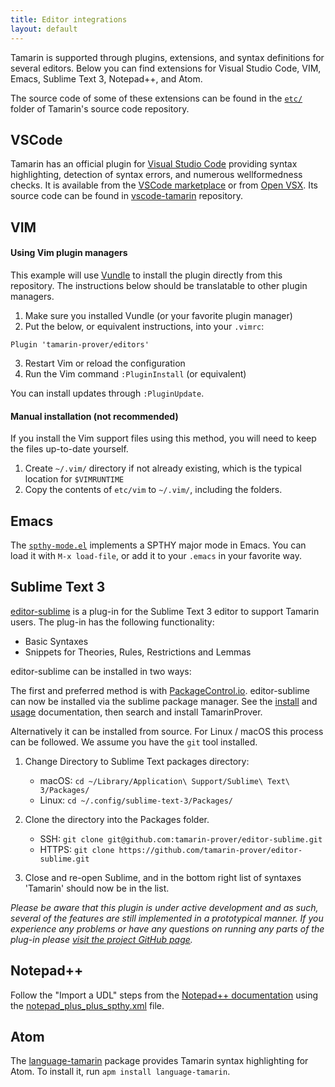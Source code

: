 ```yaml
---
title: Editor integrations
layout: default
---
```



Tamarin is supported through plugins, extensions, and syntax definitions for several editors. Below you can find extensions for Visual Studio Code, VIM, Emacs, Sublime Text 3, Notepad++, and Atom.

The source code of some of these extensions can be found in the [`etc/`](https://github.com/tamarin-prover/tamarin-prover/tree/develop/etc) folder of Tamarin's source code repository.


## VSCode

Tamarin has an official plugin for [Visual Studio Code](https://code.visualstudio.com/) providing
syntax highlighting, detection of syntax errors, and numerous wellformedness checks. It is available from the
[VSCode marketplace](https://marketplace.visualstudio.com/items?itemName=tamarin-prover.tamarin-prover)
or from [Open VSX](https://open-vsx.org/extension/tamarin-prover/tamarin-prover).
Its source code can be found in [vscode-tamarin](https://github.com/tamarin-prover/vscode-tamarin) repository.


## VIM

#### Using Vim plugin managers

This example will use [Vundle](https://github.com/VundleVim/Vundle.vim) to install the plugin directly
from this repository. The instructions below should be translatable to other plugin managers.

1. Make sure you installed Vundle (or your favorite plugin manager)
2. Put the below, or equivalent instructions, into your `.vimrc`:
```vimrc
Plugin 'tamarin-prover/editors'
```
3. Restart Vim or reload the configuration
4. Run the Vim command `:PluginInstall` (or equivalent)

You can install updates through `:PluginUpdate`.

#### Manual installation (not recommended)

If you install the Vim support files using this method, you will need to keep the files up-to-date yourself.

1. Create `~/.vim/` directory if not already existing, which is the typical location for `$VIMRUNTIME`
2. Copy the contents of `etc/vim` to `~/.vim/`, including the folders.

## Emacs

The [`spthy-mode.el`](https://github.com/tamarin-prover/tamarin-prover/blob/develop/etc/spthy-mode.el)
implements a SPTHY major mode in Emacs. You can load it with `M-x load-file`, or add it to your `.emacs` in
your favorite way.

## Sublime Text 3

[editor-sublime](https://github.com/tamarin-prover/editor-sublime) is a plug-in for the Sublime Text 3 editor to support Tamarin users. The plug-in has the following functionality:
- Basic Syntaxes
- Snippets for Theories, Rules, Restrictions and Lemmas

editor-sublime can be installed in two ways:

The first and preferred method is with [PackageControl.io](https://packagecontrol.io/). editor-sublime can now be installed via the sublime package manager. See the [install](https://packagecontrol.io/installation) and [usage](https://packagecontrol.io/docs/usage) documentation, then search and install Tamarin​Prover.

Alternatively it can be installed from source. For Linux / macOS this process can be followed. We assume you have
the `git` tool installed.

1. Change Directory to Sublime Text packages directory:
    + macOS: `cd ~/Library/Application\ Support/Sublime\ Text\ 3/Packages/`
    + Linux: `cd ~/.config/sublime-text-3/Packages/`

2. Clone the directory into the Packages folder.
    + SSH: `git clone git@github.com:tamarin-prover/editor-sublime.git`
    + HTTPS: `git clone https://github.com/tamarin-prover/editor-sublime.git`

3. Close and re-open Sublime, and in the bottom right list of syntaxes 'Tamarin' should now be in the list.

*Please be aware that this plugin is under active development and as such, several of the features are still implemented in a prototypical manner. If you experience any problems or have any questions on running any parts of the plug-in please [visit the project GitHub page](https://github.com/tamarin-prover/editor-sublime).*

## Notepad++

Follow the "Import a UDL" steps from the [Notepad++ documentation](https://npp-user-manual.org/docs/user-defined-language-system/) using the [notepad_plus_plus_spthy.xml](https://github.com/tamarin-prover/tamarin-prover/blob/develop/etc/notepad_plus_plus_spthy.xml) file.

## Atom

The [language-tamarin](https://atom.io/packages/language-tamarin) package provides Tamarin syntax
highlighting for Atom. To install it, run `apm install language-tamarin`.

